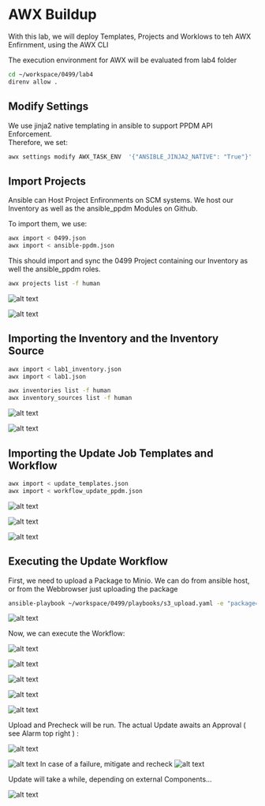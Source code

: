 # AWX Buildup
With this lab, we will deploy Templates, Projects and Worklows to teh AWX Enfirnment, using the AWX CLI  

The execution environment for AWX will be evaluated from lab4 folder

```bash
cd ~/workspace/0499/lab4
direnv allow .
```
## Modify Settings

We use jinja2 native templating in ansible to support PPDM API Enforcement.  
Therefore, we set:

```bash
awx settings modify AWX_TASK_ENV  '{"ANSIBLE_JINJA2_NATIVE": "True"}'
```

## Import Projects

Ansible can Host Project Enfironments on SCM systems. We host our Inventory as well as the ansible_ppdm Modules on Github.  

To import them, we use:

```bash
awx import < 0499.json
awx import < ansible-ppdm.json
```
This should import and sync the 0499 Project containing our Inventory as well the ansible_ppdm roles.


```bash
awx projects list -f human
```

![alt text](image.png)

![alt text](image-1.png)


## Importing the Inventory and the Inventory Source 


```bash
awx import < lab1_inventory.json
awx import < lab1.json
```

```bash
awx inventories list -f human
awx inventory_sources list -f human
```

![alt text](image-3.png)

![alt text](image-2.png)

## Importing the Update Job Templates and Workflow

```bash
awx import < update_templates.json
awx import < workflow_update_ppdm.json
```
![alt text](image-5.png)

![alt text](image-4.png)

![alt text](image-6.png)

## Executing the Update Workflow

First, we need to upload a Package to Minio. We can do from ansible host, or from the Webbrowser just uploading the package  

```bash
ansible-playbook ~/workspace/0499/playbooks/s3_upload.yaml -e "package=dellemc-ppdm-upgrade-sw-19.17.0-5.pkg" -e "local_directory=/home/admin/workspace/0499/lab4" -e "release=19.17"
```

![alt text](image-10.png)


Now, we can execute the Workflow:

![alt text](image-7.png)

![alt text](image-8.png)

![alt text](image-9.png)

![alt text](image-11.png)

![alt text](image-12.png)

Upload and Precheck will be run. The actual Update awaits an Approval ( see Alarm top right ) :  

![alt text](image-15.png)

![alt text](image-13.png)
In case of a failure, mitigate and recheck
![alt text](image-14.png)

Update will take a while, depending on external Components...  

![alt text](image-16.png)
